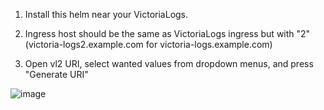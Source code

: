 1. Install this helm near your VictoriaLogs.

2. Ingress host should be the same as VictoriaLogs ingress but with "2" (victoria-logs2.example.com for victoria-logs.example.com)

3. Open vl2 URI, select wanted values from dropdown menus, and press "Generate URI"

![image](https://github.com/user-attachments/assets/bc355836-494d-4a0e-a706-2242aab54223)
